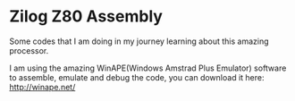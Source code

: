 # Zilog Z80 Assembly 

Some codes that I am doing in my journey learning about this amazing processor.

I am using the amazing WinAPE(Windows Amstrad Plus Emulator) software to assemble, emulate and debug the code, you can download it here: 
http://winape.net/

